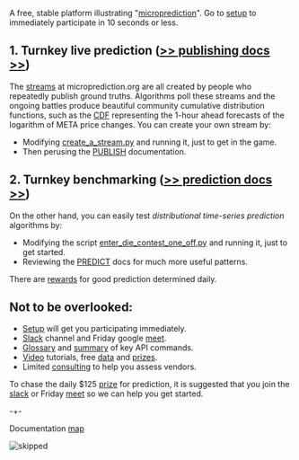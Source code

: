 A free, stable platform illustrating "[microprediction](https://microprediction.github.io/microprediction/book.html)". Go to [setup](https://microprediction.github.io/microprediction/setup) to immediately participate in 10 seconds or less.  


## 1. Turnkey live prediction ([>> publishing docs >>](https://microprediction.github.io/microprediction/publish.html))

The [streams](https://www.microprediction.org/browse_streams.html) at
microprediction.org are all created by people who repeatedly publish ground truths. Algorithms
poll these streams and the ongoing battles produce 
beautiful community cumulative distribution functions, such as the [CDF](https://www.microprediction.org/stream_dashboard.html?stream=faang_1&horizon=3555) representing the 1-hour ahead
forecasts of the logarithm of META price changes. You can create your own stream by:
 - Modifying [create_a_stream.py](https://github.com/microprediction/microprediction/blob/master/hello_world/create_a_stream.py) and running it, just to get in the game. 
 - Then perusing the [PUBLISH](https://microprediction.github.io/microprediction/publish.html)  documentation.

## 2. Turnkey benchmarking ([>> prediction docs >>](https://microprediction.github.io/microprediction/predict.html))

On the other hand, you can easily test *distributional time-series prediction* algorithms by: 

 - Modifying the script
[enter_die_contest_one_off.py](https://github.com/microprediction/microprediction/blob/master/hello_world/enter_die_contest_one_off.py) and running it, just to get started.
 - Reviewing the [PREDICT](https://microprediction.github.io/microprediction/predict.html) docs for much more useful patterns. 

There are [rewards](https://www.microprediction.com/competitions/daily) for good prediction determined daily. 

## Not to be overlooked:

 - [Setup](https://microprediction.github.io/microprediction/setup.html) will get you participating immediately. 
 - [Slack](https://microprediction.github.io/microprediction/slack.html) channel and Friday google [meet](https://microprediction.github.io/microprediction/meet.html).
 - [Glossary](https://microprediction.github.io/microprediction/glossary.html) and [summary](https://microprediction.github.io/microprediction/summary.html) of key API commands.
 - [Video](https://microprediction.github.io/microprediction/videos.html) tutorials, free [data](https://microprediction.github.io/microprediction/data.html) and [prizes](https://microprediction.github.io/microprediction/prizes.html). 
 - Limited [consulting](https://microprediction.github.io/microprediction/consulting.html) to help you assess vendors. 
 
 To chase the daily $125 [prize](https://www.microprediction.com/competitions/daily) for prediction, it is suggested that you join the [slack](https://microprediction.github.io/microprediction/slack.html) or Friday [meet](https://microprediction.github.io/microprediction/meet.html) so we can help you get started. 
 
-+- 

Documentation [map](https://microprediction.github.io/microprediction/map.html) 




![skipped](/microprediction/assets/images/skipped_statistics.png)






